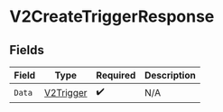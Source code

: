 # V2CreateTriggerResponse


## Fields

| Field                                         | Type                                          | Required                                      | Description                                   |
| --------------------------------------------- | --------------------------------------------- | --------------------------------------------- | --------------------------------------------- |
| `Data`                                        | [V2Trigger](../../models/shared/v2trigger.md) | :heavy_check_mark:                            | N/A                                           |